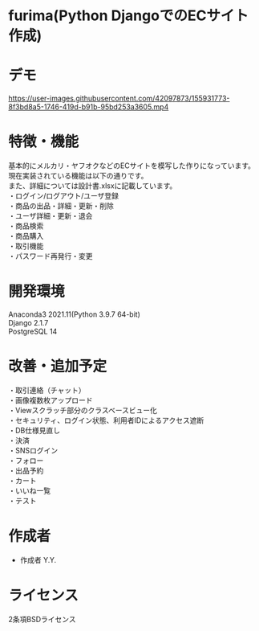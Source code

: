 # furima(Python DjangoでのECサイト作成)

# デモ
https://user-images.githubusercontent.com/42097873/155931773-8f3bd8a5-1746-419d-b91b-95bd253a3605.mp4

# 特徴・機能
基本的にメルカリ・ヤフオクなどのECサイトを模写した作りになっています。  
現在実装されている機能は以下の通りです。  
また、詳細については設計書.xlsxに記載しています。  
・ログイン/ログアウト/ユーザ登録  
・商品の出品・詳細・更新・削除  
・ユーザ詳細・更新・退会  
・商品検索  
・商品購入  
・取引機能  
・パスワード再発行・変更  
  
# 開発環境  
Anaconda3 2021.11(Python 3.9.7 64-bit)  
Django 2.1.7  
PostgreSQL 14  
  
# 改善・追加予定  
・取引連絡（チャット）  
・画像複数枚アップロード  
・Viewスクラッチ部分のクラスベースビュー化  
・セキュリティ、ログイン状態、利用者IDによるアクセス遮断  
・DB仕様見直し  
・決済  
・SNSログイン  
・フォロー  
・出品予約  
・カート  
・いいね一覧  
・テスト  
  
# 作成者  
* 作成者 Y.Y.  
  
# ライセンス  
2条項BSDライセンス  
